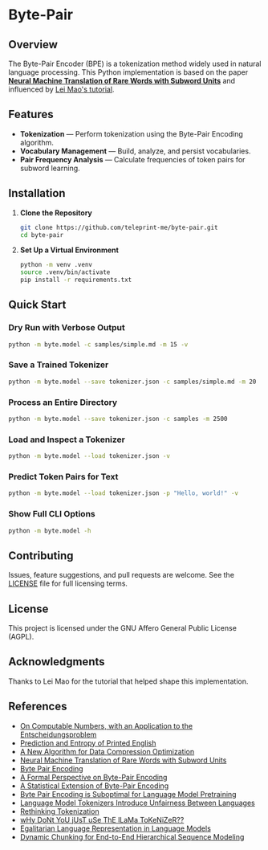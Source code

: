 # Byte-Pair

## Overview

The Byte-Pair Encoder (BPE) is a tokenization method widely used in natural
language processing. This Python implementation is based on the paper
[**Neural Machine Translation of Rare Words with Subword Units**](https://arxiv.org/abs/1508.07909v5)
and influenced by
[Lei Mao's tutorial](https://leimao.github.io/blog/Byte-Pair-Encoding/).

## Features

- **Tokenization** — Perform tokenization using the Byte-Pair Encoding
  algorithm.
- **Vocabulary Management** — Build, analyze, and persist vocabularies.
- **Pair Frequency Analysis** — Calculate frequencies of token pairs for
  subword learning.

## Installation

1. **Clone the Repository**

   ```sh
   git clone https://github.com/teleprint-me/byte-pair.git
   cd byte-pair
   ```

2. **Set Up a Virtual Environment**

   ```sh
   python -m venv .venv
   source .venv/bin/activate
   pip install -r requirements.txt
   ```

## Quick Start

### Dry Run with Verbose Output

```sh
python -m byte.model -c samples/simple.md -m 15 -v
```

### Save a Trained Tokenizer

```sh
python -m byte.model --save tokenizer.json -c samples/simple.md -m 20
```

### Process an Entire Directory

```sh
python -m byte.model --save tokenizer.json -c samples -m 2500
```

### Load and Inspect a Tokenizer

```sh
python -m byte.model --load tokenizer.json -v
```

### Predict Token Pairs for Text

```sh
python -m byte.model --load tokenizer.json -p "Hello, world!" -v
```

### Show Full CLI Options

```sh
python -m byte.model -h
```

## Contributing

Issues, feature suggestions, and pull requests are welcome. See the
[LICENSE](LICENSE) file for full licensing terms.

## License

This project is licensed under the GNU Affero General Public License (AGPL).

## Acknowledgments

Thanks to Lei Mao for the tutorial that helped shape this implementation.

## References

- [On Computable Numbers, with an Application to the Entscheidungsproblem](https://archive.org/details/Turing1936OnCumputableNumbers)
- [Prediction and Entropy of Printed English](https://archive.org/details/bstj30-1-50)
- [A New Algorithm for Data Compression Optimization](https://arxiv.org/abs/1209.1045)
- [Neural Machine Translation of Rare Words with Subword Units](https://arxiv.org/abs/1508.07909)
- [Byte Pair Encoding](https://leimao.github.io/blog/Byte-Pair-Encoding/)
- [A Formal Perspective on Byte-Pair Encoding](https://arxiv.org/abs/2306.16837)
- [A Statistical Extension of Byte-Pair Encoding](https://paperswithcode.com/paper/a-statistical-extension-of-byte-pair-encoding)
- [Byte Pair Encoding is Suboptimal for Language Model Pretraining](https://arxiv.org/abs/2004.03720v2)
- [Language Model Tokenizers Introduce Unfairness Between Languages](https://arxiv.org/abs/2305.15425)
- [Rethinking Tokenization](https://arxiv.org/abs/2403.00417)
- [wHy DoNt YoU jUsT uSe ThE lLaMa ToKeNiZeR??](https://huggingface.co/blog/catherinearnett/dangers-of-tokenizer-recycling)
- [Egalitarian Language Representation in Language Models](https://arxiv.org/abs/2409.11501)
- [Dynamic Chunking for End-to-End Hierarchical Sequence Modeling](https://arxiv.org/abs/2507.07955v2)

